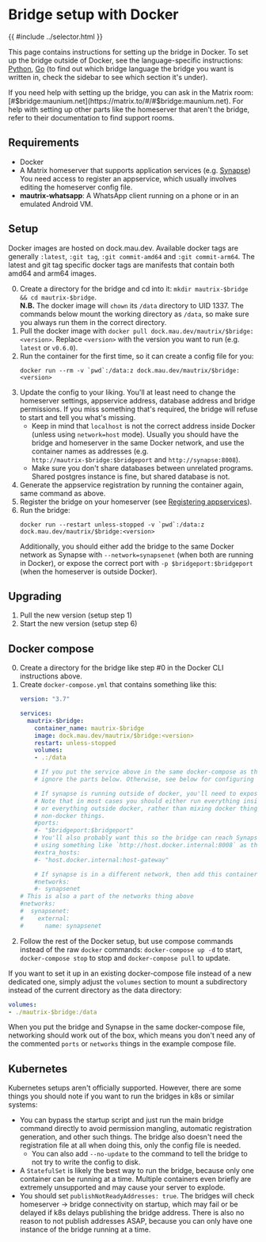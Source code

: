 # Bridge setup with Docker

{{ #include ../selector.html }}

<p class="bridge-filter" bridges="signal" bridge-no-generic style="display: none">
  <strong>The Signal bridge requires a second docker container for signald.
  Instructions for setting up everything can be found on the
  <a href="../python/signal/docker-setup.md">Signal-specific Bridge setup with Docker page</a></strong>
</p>
<p class="bridge-filter" bridges="gmessages" bridge-no-generic style="display: none">
  <strong>
    The Google Messages bridge should be mostly functional, but it is still in
    early development and therefore will have bugs and may get breaking changes.
  </strong>
</p>
<p class="bridge-filter" bridges="slack" bridge-no-generic style="display: none">
  <strong>
    The Slack bridge should be mostly functional, but it is still in
    early development and therefore will have bugs and may get breaking changes.
  </strong>
</p>

This page contains instructions for setting up the bridge in Docker. To set up
the bridge outside of Docker, see the language-specific instructions:
[Python](../python/setup.md), [Go](../go/setup.md)
(to find out which bridge language the bridge you want is written in, check
the sidebar to see which section it's under).

If you need help with setting up the bridge, you can ask in the Matrix room:
[#$bridge:maunium.net](https://matrix.to/#/#$bridge:maunium.net). For help with
setting up other parts like the homeserver that aren't the bridge, refer to
their documentation to find support rooms.

## Requirements
* Docker
* A Matrix homeserver that supports application services (e.g. [Synapse](https://github.com/matrix-org/synapse))
  You need access to register an appservice, which usually involves editing the homeserver config file.
* <span class="bridge-filter" bridges="whatsapp">**mautrix-whatsapp**: </span>
  A WhatsApp client running on a phone or in an emulated Android VM.

## Setup
Docker images are hosted on dock.mau.dev. Available docker tags are generally
`:latest`, `:git tag`, `:git commit-amd64` and `:git commit-arm64`. The latest
and git tag specific docker tags are manifests that contain both amd64 and
arm64 images.

0. Create a directory for the bridge and cd into it: `mkdir mautrix-$bridge && cd mautrix-$bridge`.  
   **N.B.** The docker image will `chown` its `/data` directory to UID 1337.
   The commands below mount the working directory as `/data`, so make sure you
   always run them in the correct directory.
1. Pull the docker image with `docker pull dock.mau.dev/mautrix/$bridge:<version>`.
   Replace `<version>` with the version you want to run (e.g. `latest` or `v0.6.0`).
2. Run the container for the first time, so it can create a config file for you:
   ```
   docker run --rm -v `pwd`:/data:z dock.mau.dev/mautrix/$bridge:<version>
   ```
3. Update the config to your liking. You'll at least need to change the
   homeserver settings, appservice address, database address and bridge
   permissions. If you miss something that's required, the bridge will refuse
   to start and tell you what's missing.
   * Keep in mind that `localhost` is not the correct address inside Docker
     (unless using `network=host` mode). Usually you should have the bridge and
     homeserver in the same Docker network, and use the container names as
     addresses (e.g. `http://mautrix-$bridge:$bridgeport` and `http://synapse:8008`).
    * Make sure you don't share databases between unrelated programs.
      Shared postgres instance is fine, but shared database is not.
4. Generate the appservice registration by running the container again, same
   command as above.
5. Register the bridge on your homeserver (see [Registering appservices]).
6. Run the bridge:
   ```
   docker run --restart unless-stopped -v `pwd`:/data:z dock.mau.dev/mautrix/$bridge:<version>
   ```
   Additionally, you should either add the bridge to the same Docker network as
   Synapse with `--network=synapsenet` (when both are running in Docker), or
   expose the correct port with `-p $bridgeport:$bridgeport` (when the
   homeserver is outside Docker).

[Registering appservices]: ./registering-appservices.md

## Upgrading
1. Pull the new version (setup step 1)
2. Start the new version (setup step 6)

## Docker compose
0. Create a directory for the bridge like step #0 in the Docker CLI
   instructions above.
1. Create `docker-compose.yml` that contains something like this:
   ```yaml
   version: "3.7"

   services:
     mautrix-$bridge:
       container_name: mautrix-$bridge
       image: dock.mau.dev/mautrix/$bridge:<version>
       restart: unless-stopped
       volumes:
       - .:/data

       # If you put the service above in the same docker-compose as the homeserver,
       # ignore the parts below. Otherwise, see below for configuring networking.

       # If synapse is running outside of docker, you'll need to expose the port.
       # Note that in most cases you should either run everything inside docker
       # or everything outside docker, rather than mixing docker things with
       # non-docker things.
       #ports:
       #- "$bridgeport:$bridgeport"
       # You'll also probably want this so the bridge can reach Synapse directly
       # using something like `http://host.docker.internal:8008` as the address:
       #extra_hosts:
       #- "host.docker.internal:host-gateway"

       # If synapse is in a different network, then add this container to that network.
       #networks:
       #- synapsenet
   # This is also a part of the networks thing above
   #networks:
   #  synapsenet:
   #    external:
   #      name: synapsenet

   ```
2. Follow the rest of the Docker setup, but use compose commands instead of the
   raw `docker` commands: `docker-compose up -d` to start, `docker-compose stop`
   to stop and `docker-compose pull` to update.

If you want to set it up in an existing docker-compose file instead of a new
dedicated one, simply adjust the `volumes` section to mount a subdirectory
instead of the current directory as the data directory:

```yaml
volumes:
- ./mautrix-$bridge:/data
```

When you put the bridge and Synapse in the same docker-compose file, networking
should work out of the box, which means you don't need any of the commented
`ports` or `networks` things in the example compose file.

## Kubernetes
Kubernetes setups aren't officially supported. However, there are some things
you should note if you want to run the bridges in k8s or similar systems:

* You can bypass the startup script and just run the main bridge command
  directly to avoid permission mangling, automatic registration generation,
  and other such things. The bridge also doesn't need the registration file at
  all when doing this, only the config file is needed.
  * You can also add `--no-update` to the command to tell the bridge to not try
    to write the config to disk.
* A `StatefulSet` is likely the best way to run the bridge, because only one
  container can be running at a time. Multiple containers even briefly are
  extremely unsupported and may cause your server to explode.
* You should set `publishNotReadyAddresses: true`. The bridges will check
  homeserver -> bridge connectivity on startup, which may fail or be delayed if
  k8s delays publishing the bridge address. There is also no reason to not
  publish addresses ASAP, because you can only have one instance of the bridge
  running at a time.
